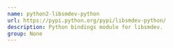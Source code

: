 ```yaml
---
name: python2-libsmdev-python
url: https://pypi.python.org/pypi/libsmdev-python/
description: Python bindings module for libsmdev.
group: None
---
```

